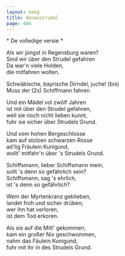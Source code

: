 ```yaml
---
layout: song
title: donaustrudel
page: 404
---
```


﻿* De volledige versie *  

Als wir jüngst in Regensburg waren?  
Sind wir über den Strudel gefahren  
Da war'n viele Holden,  
die mitfahren wolten.  

Schwäbische, bayrische Dirndel, juche! (bis)  
Muss der (2x) Schiffmann fahren.  

Und ein Mädel vol zwölf Jahren  
ist mit über den Strudel gefahren,  
weil sie noch nicht lieben kunnt,  
fuhr sie sicher über Strudels Grund.  

Und vom hohen Bergeschlosse  
kam auf stolzen schwarzen Rosse  
ad'lig Fräulein Kunigund,  
wollt' mitfahr'n über 's Strudels Grund.  

Schiffsmann, lieber Schiffsmann mein,  
sollt 's denn so gefährlich sein?  
Schiffsmann, sag 's ehrlich,  
ist 's denn so gefährlich?  

Wem der Myrtenkranz geblieben,  
landet froh und sicher drüben;  
wer ihn hat verloren,  
ist dem Tod erkoren.  

Als sie auf die Mitt' gekommen,  
kam ein großer Nix geschwommen,   
nahm das Fäulein Kunigund,  
fuhr mit ihr in des Strudels Grund.  
